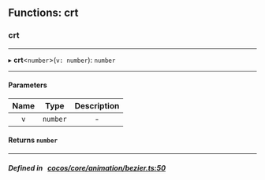 ## Functions: crt

### crt


___
▸ **crt**<`number`\>(`v: number`): `number`
___


#### Parameters

| Name | Type | Description |
| :------: | :------: | :------: |
| `v` | `number` | - |


#### Returns `number` 
___


##### Defined in &nbsp;   [cocos/core/animation/bezier.ts:50](https://github.com/cocos-creator/engine/blob/c7bf6b8a9/cocos/core/animation/bezier.ts#L50)&nbsp;
